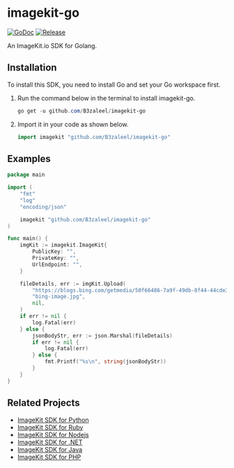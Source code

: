 # imagekit-go

[![GoDoc](https://pkg.go.dev/badge/github.com/B3zaleel/imagekit-go?status.svg)](https://pkg.go.dev/github.com/B3zaleel/imagekit-go?tab=doc)
[![Release](https://img.shields.io/github/release/B3zaleel/imagekit-go.svg?style=flat-square)](https://github.com/B3zaleel/imagekit-go/releases)

An ImageKit.io SDK for Golang.

## Installation

To install this SDK, you need to install Go and set your Go workspace first.
1. Run the command below in the terminal to install imagekit-go.
   ```powershell
   go get -u github.com/B3zaleel/imagekit-go
   ```
2. Import it in your code as shown below.
   ```go
   import imagekit "github.com/B3zaleel/imagekit-go"
   ```

## Examples

```go
package main

import (
    "fmt"
    "log"
    "encoding/json"

    imagekit "github.com/B3zaleel/imagekit-go"
)

func main() {
    imgKit := imagekit.ImageKit{
        PublicKey: "",
        PrivateKey: "",
        UrlEndpoint: "",
    }

    fileDetails, err := imgKit.Upload(
		"https://blogs.bing.com/getmedia/50f66486-7a9f-49db-8f44-44cde3ea955f/BingHomepage-KastellorizoIsland_Greece.aspx",
		"bing-image.jpg",
		nil,
	)
	if err != nil {
		log.Fatal(err)
	} else {
		jsonBodyStr, err := json.Marshal(fileDetails)
		if err != nil {
			log.Fatal(err)
		} else {
			fmt.Printf("%s\n", string(jsonBodyStr))
		}
	}
}
```

## Related Projects

+ [ImageKit SDK for Python](https://github.com/imagekit-developer/imagekit-python)
+ [ImageKit SDK for Ruby](https://github.com/imagekit-developer/imagekit-ruby)
+ [ImageKit SDK for Nodejs](https://github.com/imagekit-developer/imagekit-nodejs)
+ [ImageKit SDK for .NET](https://github.com/imagekit-developer/imagekit-dotnet)
+ [ImageKit SDK for Java](https://github.com/imagekit-developer/imagekit-java)
+ [ImageKit SDK for PHP](https://github.com/imagekit-developer/imagekit-php)

